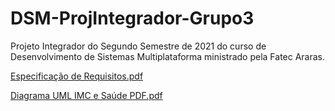 # DSM-ProjIntegrador-Grupo3
Projeto Integrador do Segundo Semestre de 2021 do curso de Desenvolvimento de Sistemas Multiplataforma ministrado pela Fatec Araras.

[Especificação de Requisitos.pdf](https://github.com/CM200306/DSM-ProjIntegrador-Grupo3/files/7621950/Especificacao.de.Requisitos.pdf)

[Diagrama UML IMC e Saúde PDF.pdf](https://github.com/CM200306/DSM-ProjIntegrador-Grupo3/files/7621955/Diagrama.UML.IMC.e.Saude.PDF.pdf)
